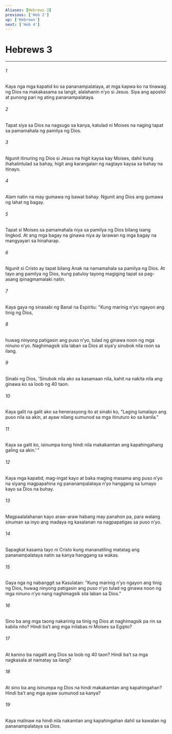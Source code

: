 ```yaml
---
Aliases: [Hebrews 3]
previous: ['Heb 2']
up: ['Hebrews']
next: ['Heb 4']
---
```

# Hebrews 3

***


###### 1 


Kaya nga mga kapatid ko sa pananampalataya, at mga kapwa ko na tinawag ng Dios na makakasama sa langit, alalahanin nʼyo si Jesus. Siya ang apostol at punong pari ng ating pananampalataya. 


###### 2 


Tapat siya sa Dios na nagsugo sa kanya, katulad ni Moises na naging tapat sa pamamahala ng pamilya ng Dios. 


###### 3 


Ngunit itinuring ng Dios si Jesus na higit kaysa kay Moises, dahil kung ihahalintulad sa bahay, higit ang karangalan ng nagtayo kaysa sa bahay na itinayo. 


###### 4 


Alam natin na may gumawa ng bawat bahay. Ngunit ang Dios ang gumawa ng lahat ng bagay. 


###### 5 


Tapat si Moises sa pamamahala niya sa pamilya ng Dios bilang isang lingkod. At ang mga bagay na ginawa niya ay larawan ng mga bagay na mangyayari sa hinaharap. 


###### 6 


Ngunit si Cristo ay tapat bilang Anak na namamahala sa pamilya ng Dios. At tayo ang pamilya ng Dios, kung patuloy tayong magiging tapat sa pag-asang ipinagmamalaki natin. 


###### 7 


Kaya gaya ng sinasabi ng Banal na Espiritu: "Kung marinig nʼyo ngayon ang tinig ng Dios, 


###### 8 


huwag ninyong patigasin ang puso nʼyo, tulad ng ginawa noon ng mga ninuno nʼyo. Naghimagsik sila laban sa Dios at siyaʼy sinubok nila roon sa ilang. 


###### 9 


Sinabi ng Dios, 'Sinubok nila ako sa kasamaan nila, kahit na nakita nila ang ginawa ko sa loob ng 40 taon. 


###### 10 


Kaya galit na galit ako sa henerasyong ito at sinabi ko, "Laging lumalayo ang puso nila sa akin, at ayaw nilang sumunod sa mga itinuturo ko sa kanila." 


###### 11 


Kaya sa galit ko, isinumpa kong hindi nila makakamtan ang kapahingahang galing sa akin.' " 


###### 12 


Kaya mga kapatid, mag-ingat kayo at baka maging masama ang puso nʼyo na siyang magpapahina ng pananampalataya nʼyo hanggang sa lumayo kayo sa Dios na buhay. 


###### 13 


Magpaalalahanan kayo araw-araw habang may panahon pa, para walang sinuman sa inyo ang madaya ng kasalanan na nagpapatigas sa puso nʼyo. 


###### 14 


Sapagkat kasama tayo ni Cristo kung mananatiling matatag ang pananampalataya natin sa kanya hanggang sa wakas. 


###### 15 


Gaya nga ng nabanggit sa Kasulatan: "Kung marinig nʼyo ngayon ang tinig ng Dios, huwag ninyong patigasin ang puso nʼyo tulad ng ginawa noon ng mga ninuno nʼyo nang naghimagsik sila laban sa Dios." 


###### 16 


Sino ba ang mga taong nakarinig sa tinig ng Dios at naghimagsik pa rin sa kabila nito? Hindi baʼt ang mga inilabas ni Moises sa Egipto? 


###### 17 


At kanino ba nagalit ang Dios sa loob ng 40 taon? Hindi baʼt sa mga nagkasala at namatay sa ilang? 


###### 18 


At sino ba ang isinumpa ng Dios na hindi makakamtan ang kapahingahan? Hindi baʼt ang mga ayaw sumunod sa kanya? 


###### 19 


Kaya malinaw na hindi nila nakamtan ang kapahingahan dahil sa kawalan ng pananampalataya sa Dios.
